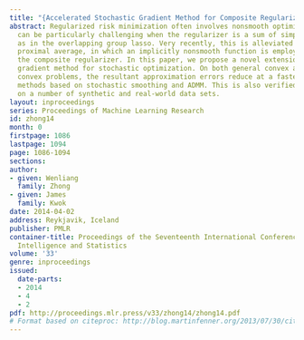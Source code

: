 ```yaml
---
title: "{Accelerated Stochastic Gradient Method for Composite Regularization}"
abstract: Regularized risk minimization often involves nonsmooth optimization. This
  can be particularly challenging when the regularizer is a sum of simpler regularizers,
  as in the overlapping group lasso. Very recently, this is alleviated by using the
  proximal average, in which an implicitly nonsmooth function is employed to approximate
  the composite regularizer. In this paper, we propose a novel extension with accelerated
  gradient method for stochastic optimization. On both general convex and strongly
  convex problems, the resultant approximation errors reduce at a faster rate than
  methods based on stochastic smoothing and ADMM. This is also verified experimentally
  on a number of synthetic and real-world data sets.
layout: inproceedings
series: Proceedings of Machine Learning Research
id: zhong14
month: 0
firstpage: 1086
lastpage: 1094
page: 1086-1094
sections: 
author:
- given: Wenliang
  family: Zhong
- given: James
  family: Kwok
date: 2014-04-02
address: Reykjavik, Iceland
publisher: PMLR
container-title: Proceedings of the Seventeenth International Conference on Artificial
  Intelligence and Statistics
volume: '33'
genre: inproceedings
issued:
  date-parts:
  - 2014
  - 4
  - 2
pdf: http://proceedings.mlr.press/v33/zhong14/zhong14.pdf
# Format based on citeproc: http://blog.martinfenner.org/2013/07/30/citeproc-yaml-for-bibliographies/
---
```

